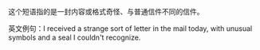 这个短语指的是一封内容或格式奇怪、与普通信件不同的信件。

英文例句：I received a strange sort of letter in the mail today, with unusual symbols and a seal I couldn't recognize.